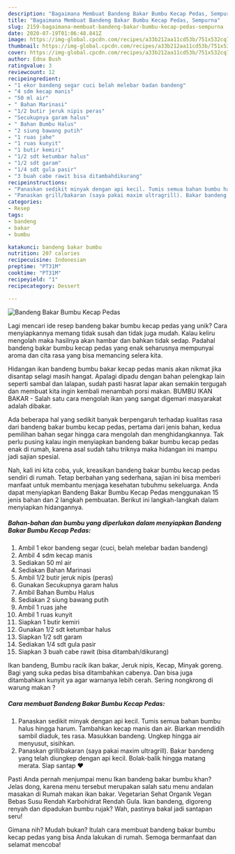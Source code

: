 ```yaml
---
description: "Bagaimana Membuat Bandeng Bakar Bumbu Kecap Pedas, Sempurna"
title: "Bagaimana Membuat Bandeng Bakar Bumbu Kecap Pedas, Sempurna"
slug: 2159-bagaimana-membuat-bandeng-bakar-bumbu-kecap-pedas-sempurna
date: 2020-07-19T01:06:48.841Z
image: https://img-global.cpcdn.com/recipes/a33b212aa11cd53b/751x532cq70/bandeng-bakar-bumbu-kecap-pedas-foto-resep-utama.jpg
thumbnail: https://img-global.cpcdn.com/recipes/a33b212aa11cd53b/751x532cq70/bandeng-bakar-bumbu-kecap-pedas-foto-resep-utama.jpg
cover: https://img-global.cpcdn.com/recipes/a33b212aa11cd53b/751x532cq70/bandeng-bakar-bumbu-kecap-pedas-foto-resep-utama.jpg
author: Edna Bush
ratingvalue: 3
reviewcount: 12
recipeingredient:
- "1 ekor bandeng segar cuci belah melebar badan bandeng"
- "4 sdm kecap manis"
- "50 ml air"
- " Bahan Marinasi"
- "1/2 butir jeruk nipis peras"
- "Secukupnya garam halus"
- " Bahan Bumbu Halus"
- "2 siung bawang putih"
- "1 ruas jahe"
- "1 ruas kunyit"
- "1 butir kemiri"
- "1/2 sdt ketumbar halus"
- "1/2 sdt garam"
- "1/4 sdt gula pasir"
- "3 buah cabe rawit bisa ditambahdikurang"
recipeinstructions:
- "Panaskan sedikit minyak dengan api kecil. Tumis semua bahan bumbu halus hingga harum. Tambahkan kecap manis dan air. Biarkan mendidih sambil diaduk, tes rasa. Masukkan bandeng. Ungkep hingga air menyusut, sisihkan."
- "Panaskan grill/bakaran (saya pakai maxim ultragrill). Bakar bandeng yang telah diungkep dengan api kecil. Bolak-balik hingga matang merata. Siap santap ❤"
categories:
- Resep
tags:
- bandeng
- bakar
- bumbu

katakunci: bandeng bakar bumbu 
nutrition: 207 calories
recipecuisine: Indonesian
preptime: "PT31M"
cooktime: "PT31M"
recipeyield: "1"
recipecategory: Dessert

---
```



![Bandeng Bakar Bumbu Kecap Pedas](https://img-global.cpcdn.com/recipes/a33b212aa11cd53b/751x532cq70/bandeng-bakar-bumbu-kecap-pedas-foto-resep-utama.jpg)

Lagi mencari ide resep bandeng bakar bumbu kecap pedas yang unik? Cara menyiapkannya memang tidak susah dan tidak juga mudah. Kalau keliru mengolah maka hasilnya akan hambar dan bahkan tidak sedap. Padahal bandeng bakar bumbu kecap pedas yang enak seharusnya mempunyai aroma dan cita rasa yang bisa memancing selera kita.

Hidangan ikan bandeng bumbu bakar kecap pedas manis akan nikmat jika disantap selagi masih hangat. Apalagi dipadu dengan bahan pelengkap lain seperti sambal dan lalapan, sudah pasti hasrat lapar akan semakin tergugah dan membuat kita ingin kembali menambah porsi makan. BUMBU IKAN BAKAR - Salah satu cara mengolah ikan yang sangat digemari masyarakat adalah dibakar.

Ada beberapa hal yang sedikit banyak berpengaruh terhadap kualitas rasa dari bandeng bakar bumbu kecap pedas, pertama dari jenis bahan, kedua pemilihan bahan segar hingga cara mengolah dan menghidangkannya. Tak perlu pusing kalau ingin menyiapkan bandeng bakar bumbu kecap pedas enak di rumah, karena asal sudah tahu triknya maka hidangan ini mampu jadi sajian spesial.


Nah, kali ini kita coba, yuk, kreasikan bandeng bakar bumbu kecap pedas sendiri di rumah. Tetap berbahan yang sederhana, sajian ini bisa memberi manfaat untuk membantu menjaga kesehatan tubuhmu sekeluarga. Anda dapat menyiapkan Bandeng Bakar Bumbu Kecap Pedas menggunakan 15 jenis bahan dan 2 langkah pembuatan. Berikut ini langkah-langkah dalam menyiapkan hidangannya.

<!--inarticleads1-->

##### Bahan-bahan dan bumbu yang diperlukan dalam menyiapkan Bandeng Bakar Bumbu Kecap Pedas:

1. Ambil 1 ekor bandeng segar (cuci, belah melebar badan bandeng)
1. Ambil 4 sdm kecap manis
1. Sediakan 50 ml air
1. Sediakan  Bahan Marinasi
1. Ambil 1/2 butir jeruk nipis (peras)
1. Gunakan Secukupnya garam halus
1. Ambil  Bahan Bumbu Halus
1. Sediakan 2 siung bawang putih
1. Ambil 1 ruas jahe
1. Ambil 1 ruas kunyit
1. Siapkan 1 butir kemiri
1. Gunakan 1/2 sdt ketumbar halus
1. Siapkan 1/2 sdt garam
1. Sediakan 1/4 sdt gula pasir
1. Siapkan 3 buah cabe rawit (bisa ditambah/dikurang)


Ikan bandeng, Bumbu racik ikan bakar, Jeruk nipis, Kecap, Minyak goreng. Bagi yang suka pedas bisa ditambahkan cabenya. Dan bisa juga ditambahkan kunyit ya agar warnanya lebih cerah. Sering nongkrong di warung makan ? 

<!--inarticleads2-->

##### Cara membuat Bandeng Bakar Bumbu Kecap Pedas:

1. Panaskan sedikit minyak dengan api kecil. Tumis semua bahan bumbu halus hingga harum. Tambahkan kecap manis dan air. Biarkan mendidih sambil diaduk, tes rasa. Masukkan bandeng. Ungkep hingga air menyusut, sisihkan.
1. Panaskan grill/bakaran (saya pakai maxim ultragrill). Bakar bandeng yang telah diungkep dengan api kecil. Bolak-balik hingga matang merata. Siap santap ❤


Pasti Anda pernah menjumpai menu Ikan bandeng bakar bumbu khan? Jelas dong, karena menu tersebut merupakan salah satu menu andalan masakan di Rumah makan ikan bakar. Vegetarian Sehat Organik Vegan Bebas Susu Rendah Karbohidrat Rendah Gula. Ikan bandeng, digoreng renyah dan dipadukan bumbu rujak? Wah, pastinya bakal jadi santapan seru! 

Gimana nih? Mudah bukan? Itulah cara membuat bandeng bakar bumbu kecap pedas yang bisa Anda lakukan di rumah. Semoga bermanfaat dan selamat mencoba!
